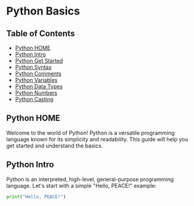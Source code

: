 # Python Basics

## Table of Contents
- [Python HOME](#python-home)
- [Python Intro](#python-intro)
- [Python Get Started](#python-get-started)
- [Python Syntax](#python-syntax)
- [Python Comments](#python-comments)
- [Python Variables](#python-variables)
- [Python Data Types](#python-data-types)
- [Python Numbers](#python-numbers)
- [Python Casting](#python-casting)

## Python HOME
Welcome to the world of Python! Python is a versatile programming language known for its simplicity and readability. This guide will help you get started and understand the basics.

## Python Intro
Python is an interpreted, high-level, general-purpose programming language. Let's start with a simple "Hello, PEACE!" example:

```python
print("Hello, PEACE!")
```

